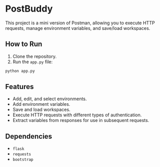 # PostBuddy

This project is a mini version of Postman, allowing you to execute HTTP requests, manage environment variables, and save/load workspaces.


## How to Run

1. Clone the repository.
2. Run the `app.py` file:

```bash
python app.py
```

## Features

- Add, edit, and select environments.
- Add environment variables.
- Save and load workspaces.
- Execute HTTP requests with different types of authentication.
- Extract variables from responses for use in subsequent requests.

## Dependencies

- `flask`
- `requests`
- `bootstrap`
